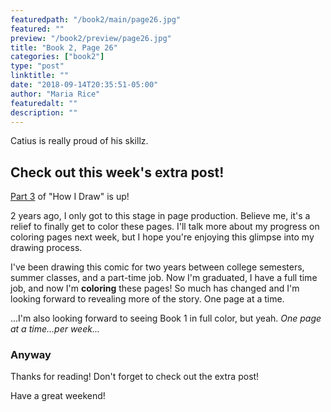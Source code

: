 ```yaml
---
featuredpath: "/book2/main/page26.jpg"
featured: ""
preview: "/book2/preview/page26.jpg"
title: "Book 2, Page 26"
categories: ["book2"]
type: "post"
linktitle: ""
date: "2018-09-14T20:35:51-05:00"
author: "Maria Rice"
featuredalt: ""
description: ""
---
```


Catius is really proud of his skillz.

## Check out this week's extra post!

[Part 3](https://mcrice123.github.io/morphic/blog/how-i-draw-part-3/) of "How I Draw" is up!

2 years ago, I only got to this stage in page production.
Believe me, it's a relief to finally get to color these
pages. I'll talk more about my progress on coloring pages
next week, but I hope you're enjoying this glimpse into my
drawing process.

I've been drawing this comic for two years between
college semesters, summer classes, and a part-time job. Now
I'm graduated, I have a full time job, and now I'm **coloring**
these pages! So much has changed and I'm looking forward to
revealing more of the story. One page at a time.

...I'm also looking forward to seeing Book 1 in full color,
but yeah. _One page at a time...per week..._

### Anyway

Thanks for reading! Don't forget to check out the extra post!

Have a great weekend!
